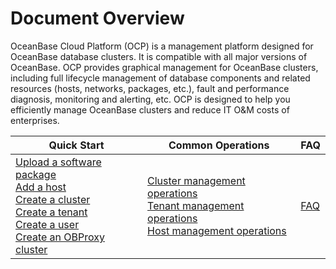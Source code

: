 Document Overview
======================================

OceanBase Cloud Platform (OCP) is a management platform designed for OceanBase database clusters. It is compatible with all major versions of OceanBase. OCP provides graphical management for OceanBase clusters, including full lifecycle management of database components and related resources (hosts, networks, packages, etc.), fault and performance diagnosis, monitoring and alerting, etc. OCP is designed to help you efficiently manage OceanBase clusters and reduce IT O\&M costs of enterprises.

|  Quick Start    |   Common Operations    |  FAQ   |
|----|------|--------|
| [Upload a software package](500.quickstart/300.quickstart-upload-a-software-package.md)</br> [Add a host](500.quickstart/400.quickstart-add-a-host.md)</br> [Create a cluster](500.quickstart/500.quickstart-create-a-cluster.md) </br>[Create a tenant](500.quickstart/600.quickstart-create-a-tenant.md)</br> [Create a user](500.quickstart/700.quickstart-create-a-user.md)</br> [Create an OBProxy cluster](500.quickstart/800.quickstart-create-an-obproxy-cluster.md) | [Cluster management operations](600.cluster-functions/100.cluster-management.md) </br>[Tenant management operations](700.tenant-functions/200.tenant-overview.md) </br>[Host management operations](850.host-features/200.add-a-host.md)  | [FAQ](2000.faq.md)  |
